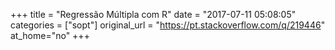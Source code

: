 +++
title = "Regressão Múltipla com R"
date = "2017-07-11 05:08:05"
categories = ["sopt"]
original_url = "https://pt.stackoverflow.com/q/219446"
at_home="no"
+++


